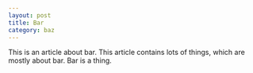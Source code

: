 ```yaml
---
layout: post
title: Bar
category: baz
---
```


This is an article about bar. This article contains lots of things,
which are mostly about bar. Bar is a thing.
